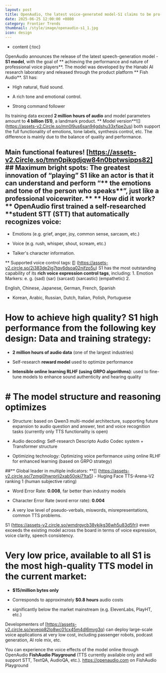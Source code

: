 ```yaml
---
layout: post
title: OpenAudio, the latest voice-generated model-S1 claims to be pro-sounding and natural.
date: 2025-06-25 12:00:00 +0800
category: Frontier Trends
thumbnail: /style/image/openaudio-s1_1.jpg
icon: design
---
```

* content
{:toc}

OpenAudio announces the release of the latest speech-generation model - **S1 model**, with the goal of ** achieving the performance and nature of professional voice players**. The model was developed by the Hanabi AI research laboratory and released through the product platform ** Fish Audio**. S1 has:

- High natural, fluid sound.

- A rich tone and emotional control.

- Strong command follower

Its training data exceed **2 million hours of audio** and model parameters amount to **4 billion (S1)**, a landmark product. ** Model version**![] (https://assets-v2.Circle.so/mn0l9us6san94gdshu33xfjpe2us) both support the full functionality of emotions, tone labels, synthesis control, etc. The difference is mainly due to the balance of quality and performance.

## Main functional features! [https://assets-v2.Circle.so/tmn0pikgdjqw84n0bptwsipps82] ## Maximum bright spots: The greatest innovation of “playing” S1 like an actor is that it can understand and perform “** the emotions and tone of the person who speaks**”, just like a professional voicewriter. ** ** How did it work?** OpenAudio first trained a self-researched **student **STT (STT)** that automatically recognizes voice:

- Emotions (e.g. grief, anger, joy, common sense, sarcasm, etc.)

- Voice (e.g. rush, whisper, shout, scream, etc.)

- Talker's character information.

** Supported voice control tags: **[**] (https://assets-v2.circle.so/2j383de2jg7tqv6dsoa02nifzo5u) S1 has the most outstanding capability of its **rich voice expression control tags**, including: 1. Emotion Markers: e. g. (sad) (sar) (sarcast) (sarcastic) (empathetic) 2.

English, Chinese, Japanese, German, French, Spanish

- Korean, Arabic, Russian, Dutch, Italian, Polish, Portuguese

# How to achieve high quality? S1 high performance from the following key design: **Data and training strategy:**

- **2 million hours of audio data** (one of the largest industries)

- Self-research **reward model** used to optimize performance

- **Intensible online learning RLHF (using GRPO algorithms)**: used to fine-tune models to enhance sound authenticity and hearing quality

# # The model structure and reasoning optimizes #

- Structure: based on Qwen3 multi-model architecture, supporting future expansion to audio question and answer, text and voice recognition tasks (currently only TTS functionality is open)

- Audio decoding: Self-research Descripto Audio Codec system + Transformer structure

- Optimizing technology: Optimizing voice performance using online RLHF for enhanced learning (based on GRPO strategy)

##**  Global leader in multiple indicators: **[] (https://assets-v2.circle.so/7zmgi0hwrprli2xab50oki71ta5) - Huging Face TTS-Arena-V2 ranking 1 (human subjective rating)

- Word Error Rate: **0.008**, far better than industry models

- Character Error Rate (word error rate): **0.004**

- A very low level of pseudo-verbals, miswords, misrepresentations, common TTS problems.

S1 (https://assets-v2.circle.so/wmdrgycb38ykikg36wh5u83d5fri) even exceeds the existing model across the board in terms of voice expression, voice clarity, speech consistency.

# Very low price, available to all S1 is the most high-quality TTS model in the current market:

- **$15/million bytes only**

- Corresponds to approximately **$0.8 hours** audio costs

- significantly below the market mainstream (e.g. ElevenLabs, PlayHT, etc.)

Developmenters of [https://assets-v2.circle.so/wveop82lo8wc01cx45m4dl6myg3q) can deploy large-scale voice applications at very low cost, including passenger robots, podcast generation, AI role mix, etc.

You can experience the voice effects of the model online through OpenAudio **FishAudio Playground** (TTS currently available only and will support STT, TextQA, AudioQA, etc.). https://openaudio.com on FishAudio Playground